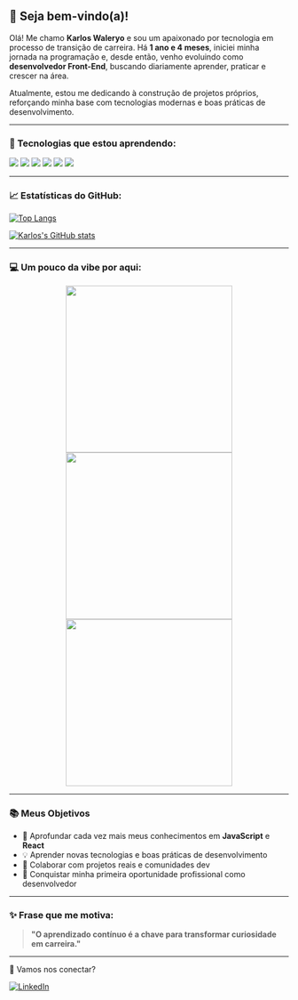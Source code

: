## 👋 Seja bem-vindo(a)!

Olá! Me chamo **Karlos Waleryo** e sou um apaixonado por tecnologia em processo de transição de carreira. Há **1 ano e 4 meses**, iniciei minha jornada na programação e, desde então, venho evoluindo como **desenvolvedor Front-End**, buscando diariamente aprender, praticar e crescer na área.

Atualmente, estou me dedicando à construção de projetos próprios, reforçando minha base com tecnologias modernas e boas práticas de desenvolvimento.

---

### 🚀 Tecnologias que estou aprendendo:

<p align="left">
  <img src="https://img.shields.io/badge/HTML5-E34F26?style=for-the-badge&logo=html5&logoColor=white"/>
  <img src="https://img.shields.io/badge/CSS3-1572B6?style=for-the-badge&logo=css3&logoColor=white"/>
  <img src="https://img.shields.io/badge/JavaScript-F7DF1E?style=for-the-badge&logo=javascript&logoColor=black"/>
  <img src="https://img.shields.io/badge/Git-F05032?style=for-the-badge&logo=git&logoColor=white"/>
  <img src="https://img.shields.io/badge/GitHub-181717?style=for-the-badge&logo=github&logoColor=white"/>
  <img src="https://img.shields.io/badge/React-20232A?style=for-the-badge&logo=react&logoColor=61DAFB"/>
</p>

---

### 📈 Estatísticas do GitHub:

[![Top Langs](https://github-readme-stats.vercel.app/api/top-langs/?username=karloswaleryodsn&layout=compact)](https://github.com/anuraghazra/github-readme-stats)

[![Karlos's GitHub stats](https://github-readme-stats.vercel.app/api?username=karloswaleryodsn&show_icons=true)](https://github.com/anuraghazra/github-readme-stats)

---

### 💻 Um pouco da vibe por aqui:

<p align="center">
  <img src="https://media.giphy.com/media/Y4ak9Ki2GZCbJxAnJD/giphy.gif" width="300"/>
  <img src="https://media.giphy.com/media/ZVik7pBtu9dNS/giphy.gif" width="300"/>
  <img src="https://media.giphy.com/media/3o7TKMt1VVNkHV2PaE/giphy.gif" width="300"/>
</p>

---

### 📚 Meus Objetivos

- 🧠 Aprofundar cada vez mais meus conhecimentos em **JavaScript** e **React**  
- 💡 Aprender novas tecnologias e boas práticas de desenvolvimento  
- 🤝 Colaborar com projetos reais e comunidades dev  
- 💼 Conquistar minha primeira oportunidade profissional como desenvolvedor

---

### ✨ Frase que me motiva:

> **"O aprendizado contínuo é a chave para transformar curiosidade em carreira."**

---

🔗 Vamos nos conectar? 
<br>

[![LinkedIn](https://img.shields.io/badge/LinkedIn-0A66C2?style=flat&logo=linkedin&logoColor=white)](https://www.linkedin.com/in/karlos-waleryo-31119a2b0/)
